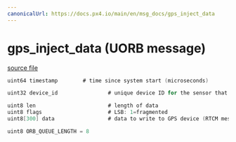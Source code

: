 ```yaml
---
canonicalUrl: https://docs.px4.io/main/en/msg_docs/gps_inject_data
---
```


# gps_inject_data (UORB message)



[source file](https://github.com/PX4/PX4-Autopilot/blob/release/1.13/msg/gps_inject_data.msg)

```c
uint64 timestamp		# time since system start (microseconds)

uint32 device_id                # unique device ID for the sensor that does not change between power cycles

uint8 len                       # length of data
uint8 flags                     # LSB: 1=fragmented
uint8[300] data                 # data to write to GPS device (RTCM message)

uint8 ORB_QUEUE_LENGTH = 8

```

